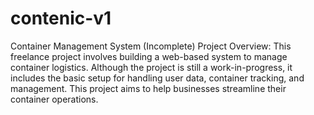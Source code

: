 # contenic-v1
Container Management System (Incomplete)
Project Overview: This freelance project involves building a web-based system to manage container logistics. Although the project is still a work-in-progress, it includes the basic setup for handling user data, container tracking, and management. This project aims to help businesses streamline their container operations.
